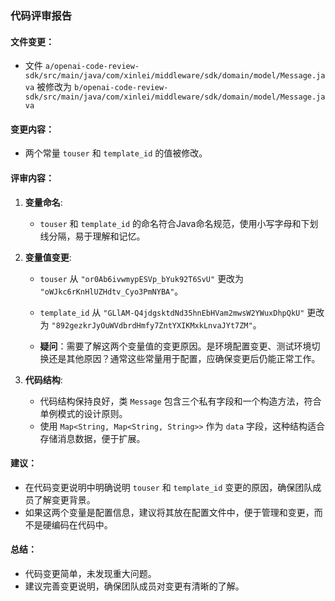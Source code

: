 ### 代码评审报告

#### 文件变更：
- 文件 `a/openai-code-review-sdk/src/main/java/com/xinlei/middleware/sdk/domain/model/Message.java` 被修改为 `b/openai-code-review-sdk/src/main/java/com/xinlei/middleware/sdk/domain/model/Message.java`

#### 变更内容：
- 两个常量 `touser` 和 `template_id` 的值被修改。

#### 评审内容：

1. **变量命名**:
   - `touser` 和 `template_id` 的命名符合Java命名规范，使用小写字母和下划线分隔，易于理解和记忆。

2. **变量值变更**:
   - `touser` 从 `"or0Ab6ivwmypESVp_bYuk92T6SvU"` 更改为 `"oWJkc6rKnHlUZHdtv_Cyo3PmNYBA"`。
   - `template_id` 从 `"GLlAM-Q4jdgsktdNd35hnEbHVam2mwsW2YWuxDhpQkU"` 更改为 `"892gezkrJyOuWVdbrdHmfy7ZntYXIKMxkLnvaJYt7ZM"`。

   - **疑问**：需要了解这两个变量值的变更原因。是环境配置变更、测试环境切换还是其他原因？通常这些常量用于配置，应确保变更后仍能正常工作。

3. **代码结构**:
   - 代码结构保持良好，类 `Message` 包含三个私有字段和一个构造方法，符合单例模式的设计原则。
   - 使用 `Map<String, Map<String, String>>` 作为 `data` 字段，这种结构适合存储消息数据，便于扩展。

#### 建议：
- 在代码变更说明中明确说明 `touser` 和 `template_id` 变更的原因，确保团队成员了解变更背景。
- 如果这两个变量是配置信息，建议将其放在配置文件中，便于管理和变更，而不是硬编码在代码中。

#### 总结：
- 代码变更简单，未发现重大问题。
- 建议完善变更说明，确保团队成员对变更有清晰的了解。